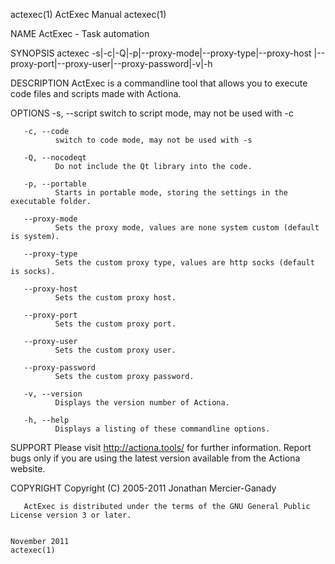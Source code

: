 actexec(1)                                                        ActExec Manual                                                        actexec(1)

NAME
       ActExec - Task automation

SYNOPSIS
       actexec -s|-c|-Q|-p|--proxy-mode|--proxy-type|--proxy-host |--proxy-port|--proxy-user|--proxy-password|-v|-h <filename>

DESCRIPTION
       ActExec is a commandline tool that allows you to execute code files and scripts made with Actiona.

OPTIONS
       -s, --script
              switch to script mode, may not be used with -c

       -c, --code
              switch to code mode, may not be used with -s

       -Q, --nocodeqt
              Do not include the Qt library into the code.

       -p, --portable
              Starts in portable mode, storing the settings in the executable folder.

       --proxy-mode
              Sets the proxy mode, values are none system custom (default is system).

       --proxy-type
              Sets the custom proxy type, values are http socks (default is socks).

       --proxy-host
              Sets the custom proxy host.

       --proxy-port
              Sets the custom proxy port.

       --proxy-user
              Sets the custom proxy user.

       --proxy-password
              Sets the custom proxy password.

       -v, --version
              Displays the version number of Actiona.

       -h, --help
              Displays a listing of these commandline options.

SUPPORT
       Please visit http://actiona.tools/ for further information. Report bugs only if you are using the latest version available from the Actiona
       website.

COPYRIGHT
       Copyright (C) 2005-2011  Jonathan Mercier-Ganady

       ActExec is distributed under the terms of the GNU General Public License version 3 or later.

                                                                   November 2011                                                        actexec(1)
